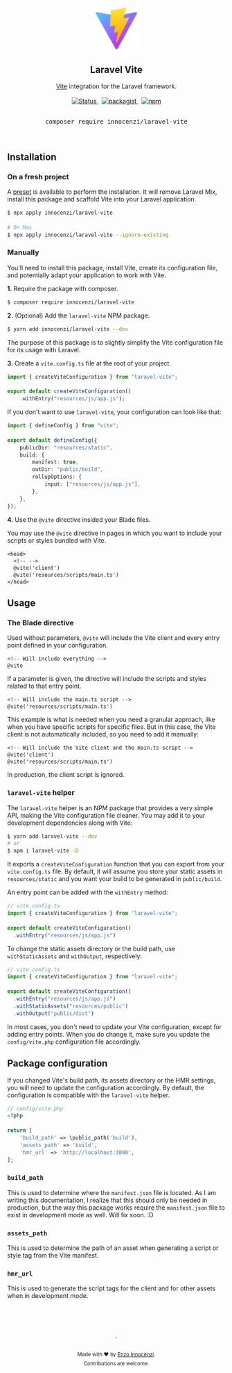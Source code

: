 <p align="center">
  <br />
  <a href="https://github.com/innocenzi/laravel-vite">
    <img width="100" src="./.github/assets/logo.svg" alt="Logo of Vite">
  </a>
  <br />
</p>

<h2 align="center">Laravel Vite</h2>

<p align="center">
  <a href="https://vitejs.dev">Vite</a> integration for the Laravel framework.
  <br />
  <br />
  <a href="https://github.com/innocenzi/laravel-vite/actions?query=workflow%3Atests">
    <img alt="Status" src="https://github.com/innocenzi/laravel-vite/workflows/tests/badge.svg">
  </a>
  <span>&nbsp;</span>
  <a href="https://packagist.org/packages/innocenzi/laravel-vite">
    <img alt="packagist" src="https://img.shields.io/packagist/v/innocenzi/laravel-vite">
  </a>
  <span>&nbsp;</span>
  <a href="https://www.npmjs.com/package/laravel-vite">
    <img alt="npm" src="https://img.shields.io/npm/v/laravel-vite">
  </a>
  <br />
  <br />
  <pre align="center">composer require innocenzi/laravel-vite</pre>
</p>
<br />

## Installation

### On a fresh project

A [preset](https://usepreset.dev) is available to perform the installation. It will remove Laravel Mix, install this package and scaffold Vite into your Laravel application. 

```bash
$ npx apply innocenzi/laravel-vite

# On Mac
$ npx apply innocenzi/laravel-vite --ignore-existing
```

### Manually

You'll need to install this package, install Vite, create its configuration file, and potentially adapt your application to work with Vite.

**1.** Require the package with composer.

```bash
$ composer require innocenzi/laravel-vite
```

**2.** (Optional) Add the `laravel-vite` NPM package.

```bash
$ yarn add innocenzi/laravel-vite --dev
```

The purpose of this package is to slightly simplify the Vite configuration file for its usage with Laravel.

**3.** Create a `vite.config.ts` file at the root of your project.

```ts
import { createViteConfiguration } from "laravel-vite";

export default createViteConfiguration()
    .withEntry("resources/js/app.js");
```

If you don't want to use `laravel-vite`, your configuration can look like that:

```ts
import { defineConfig } from "vite";

export default defineConfig({
    publicDir: "resources/static",
    build: {
        manifest: true,
        outDir: "public/build",
        rollupOptions: {
            input: ["resources/js/app.js"],
        },
    },
});
```

**4.** Use the `@vite` directive insided your Blade files.


You may use the `@vite` directive in pages in which you want to include your scripts or styles bundled with Vite. 

```blade
<head>
  <!-- -->
  @vite('client')
  @vite('resources/scripts/main.ts')
</head>
```

## Usage

### The Blade directive

Used without parameters, `@vite` will include the Vite client and every entry point defined in your configuration. 

```blade
<!-- Will include everything -->
@vite
```

If a parameter is given, the directive will include the scripts and styles related to that entry point.

```blade
<!-- Will include the main.ts script -->
@vite('resources/scripts/main.ts')
```

This example is what is needed when you need a granular approach, like when you have specific scripts for specific files. But in this case, the Vite client is not automatically included, so you need to add it manually:

```blade
<!-- Will include the Vite client and the main.ts script -->
@vite('client')
@vite('resources/scripts/main.ts')
```

In production, the client script is ignored.


### `laravel-vite` helper

The `laravel-vite` helper is an NPM package that provides a very simple API, making the Vite configuration file cleaner. You may add it to your development dependencies along with Vite:

```bash
$ yarn add laravel-vite --dev
# or
$ npm i laravel-vite -D
```

It exports a `createViteConfiguration` function that you can export from your `vite.config.ts` file. By default, it will assume you store your static assets in `resources/static` and you want your build to be generated in `public/build`.

An entry point can be added with the `withEntry` method:

```ts
// vite.config.ts
import { createViteConfiguration } from "laravel-vite";

export default createViteConfiguration()
  .withEntry("resources/js/app.js")
```

To change the static assets directory or the build path, use `withStaticAssets` and `withOutput`, respectively: 

```ts
// vite.config.ts
import { createViteConfiguration } from "laravel-vite";

export default createViteConfiguration()
  .withEntry("resources/js/app.js")
  .withStaticAssets("resources/public")
  .withOutput("public/dist")
```

In most cases, you don't need to update your Vite configuration, except for adding entry points. When you do change it, make sure you update the `config/vite.php` configuration file accordingly.

## Package configuration

If you changed Vite's build path, its assets directory or the HMR settings, you will need to update the configuration accordingly. By default, the configuration is compatible with the `laravel-vite` helper.

```php
// config/vite.php 
<?php

return [
    'build_path' => \public_path('build'),
    'assets_path' => 'build',
    'hmr_url' => 'http://localhost:3000',
];
```

### `build_path`

This is used to determine where the `manifest.json` file is located. As I am writing this documentation, I realize that this should only be needed in production, but the way this package works require the `manifest.json` file to exist in development mode as well. Will fix soon. :D

### `assets_path`

This is used to determine the path of an asset when generating a script or style tag from the Vite manifest.

### `hmr_url`

This is used to generate the script tags for the client and for other assets when in development mode.

<br />
<p align="center">
  <br />
  <br />
  ·
  <br />
  <br />
  <sub>Made with ❤︎ by <a href="https://github.com/enzoinnocenzi">Enzo Innocenzi</a>. <br />
  Contributions are welcome.
</p>
